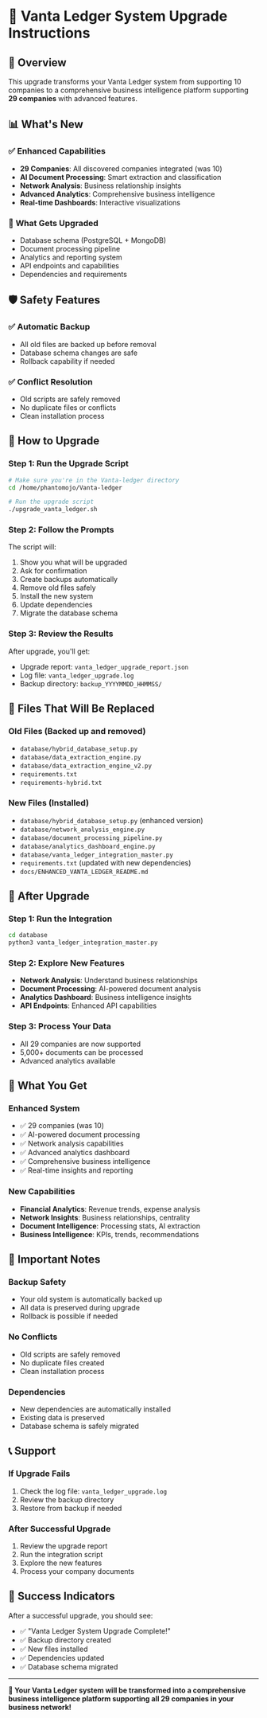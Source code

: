# 🚀 Vanta Ledger System Upgrade Instructions

## 🎯 Overview

This upgrade transforms your Vanta Ledger system from supporting 10 companies to a comprehensive business intelligence platform supporting **29 companies** with advanced features.

## 📊 What's New

### ✅ **Enhanced Capabilities**
- **29 Companies**: All discovered companies integrated (was 10)
- **AI Document Processing**: Smart extraction and classification
- **Network Analysis**: Business relationship insights
- **Advanced Analytics**: Comprehensive business intelligence
- **Real-time Dashboards**: Interactive visualizations

### 🔄 **What Gets Upgraded**
- Database schema (PostgreSQL + MongoDB)
- Document processing pipeline
- Analytics and reporting system
- API endpoints and capabilities
- Dependencies and requirements

## 🛡️ Safety Features

### ✅ **Automatic Backup**
- All old files are backed up before removal
- Database schema changes are safe
- Rollback capability if needed

### ✅ **Conflict Resolution**
- Old scripts are safely removed
- No duplicate files or conflicts
- Clean installation process

## 🚀 How to Upgrade

### **Step 1: Run the Upgrade Script**
```bash
# Make sure you're in the Vanta-ledger directory
cd /home/phantomojo/Vanta-ledger

# Run the upgrade script
./upgrade_vanta_ledger.sh
```

### **Step 2: Follow the Prompts**
The script will:
1. Show you what will be upgraded
2. Ask for confirmation
3. Create backups automatically
4. Remove old files safely
5. Install the new system
6. Update dependencies
7. Migrate the database schema

### **Step 3: Review the Results**
After upgrade, you'll get:
- Upgrade report: `vanta_ledger_upgrade_report.json`
- Log file: `vanta_ledger_upgrade.log`
- Backup directory: `backup_YYYYMMDD_HHMMSS/`

## 📁 Files That Will Be Replaced

### **Old Files (Backed up and removed)**
- `database/hybrid_database_setup.py`
- `database/data_extraction_engine.py`
- `database/data_extraction_engine_v2.py`
- `requirements.txt`
- `requirements-hybrid.txt`

### **New Files (Installed)**
- `database/hybrid_database_setup.py` (enhanced version)
- `database/network_analysis_engine.py`
- `database/document_processing_pipeline.py`
- `database/analytics_dashboard_engine.py`
- `database/vanta_ledger_integration_master.py`
- `requirements.txt` (updated with new dependencies)
- `docs/ENHANCED_VANTA_LEDGER_README.md`

## 🔧 After Upgrade

### **Step 1: Run the Integration**
```bash
cd database
python3 vanta_ledger_integration_master.py
```

### **Step 2: Explore New Features**
- **Network Analysis**: Understand business relationships
- **Document Processing**: AI-powered document analysis
- **Analytics Dashboard**: Business intelligence insights
- **API Endpoints**: Enhanced API capabilities

### **Step 3: Process Your Data**
- All 29 companies are now supported
- 5,000+ documents can be processed
- Advanced analytics available

## 🎉 What You Get

### **Enhanced System**
- ✅ 29 companies (was 10)
- ✅ AI-powered document processing
- ✅ Network analysis capabilities
- ✅ Advanced analytics dashboard
- ✅ Comprehensive business intelligence
- ✅ Real-time insights and reporting

### **New Capabilities**
- **Financial Analytics**: Revenue trends, expense analysis
- **Network Insights**: Business relationships, centrality
- **Document Intelligence**: Processing stats, AI extraction
- **Business Intelligence**: KPIs, trends, recommendations

## 🚨 Important Notes

### **Backup Safety**
- Your old system is automatically backed up
- All data is preserved during upgrade
- Rollback is possible if needed

### **No Conflicts**
- Old scripts are safely removed
- No duplicate files created
- Clean installation process

### **Dependencies**
- New dependencies are automatically installed
- Existing data is preserved
- Database schema is safely migrated

## 📞 Support

### **If Upgrade Fails**
1. Check the log file: `vanta_ledger_upgrade.log`
2. Review the backup directory
3. Restore from backup if needed

### **After Successful Upgrade**
1. Review the upgrade report
2. Run the integration script
3. Explore the new features
4. Process your company documents

## 🎯 Success Indicators

After a successful upgrade, you should see:
- ✅ "Vanta Ledger System Upgrade Complete!"
- ✅ Backup directory created
- ✅ New files installed
- ✅ Dependencies updated
- ✅ Database schema migrated

---

**🎉 Your Vanta Ledger system will be transformed into a comprehensive business intelligence platform supporting all 29 companies in your business network!** 